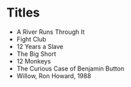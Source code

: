 # Titles

- A River Runs Through It
- Fight Club
- 12 Years a Slave
- The Big Short
- 12 Monkeys
- The Curious Case of Benjamin Button
- Willow, Ron Howard, 1988
 
